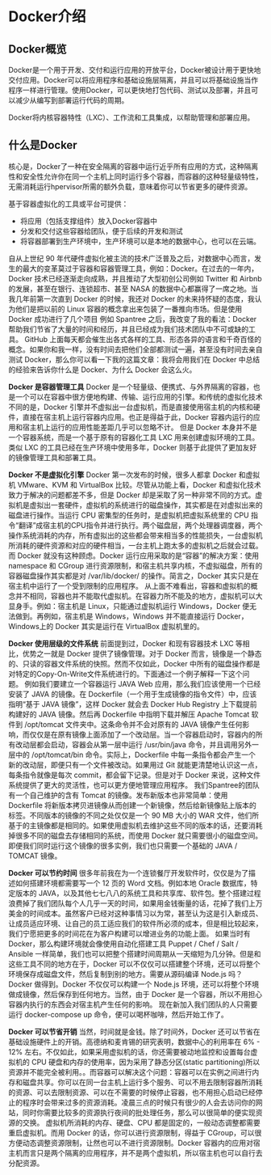 # Docker介绍



## Docker概览

Docker是一个用于开发、交付和运行应用的开放平台，Docker被设计用于更快地交付应用。Docker可以将应用程序和基础设施层隔离，并且可以将基础设施当作程序一样进行管理。使用Docker，可以更快地打包代码、测试以及部署，并且可以减少从编写到部署运行代码的周期。

Docker将内核容器特性（LXC）、工作流和工具集成，以帮助管理和部署应用。



##  什么是Docker

核心是，Docker了一种在安全隔离的容器中运行近乎所有应用的方式，这种隔离性和安全性允许你在同一个主机上同时运行多个容器，而容器的这种轻量级特性，无需消耗运行hpervisor所需的额外负载，意味着你可以节省更多的硬件资源。

基于容器虚拟化的工具或平台可提供：

* 将应用（包括支撑组件）放入Docker容器中
* 分发和交付这些容器给团队，便于后续的开发和测试
* 将容器部署到生产环境中，生产环境可以是本地的数据中心，也可以在云端。


自从上世纪 90 年代硬件虚拟化被主流的技术广泛普及之后，对数据中心而言，发生的最大的变革莫过于容器和容器管理工具，例如：Docker。在过去的一年内，Docker 技术已经逐渐走向成熟，并且推动了大型初创公司例如 Twitter 和 Airbnb 的发展，甚至在银行、连锁超市、甚至 NASA 的数据中心都赢得了一席之地。当我几年前第一次直到 Docker 的时候，我还对 Docker 的未来持怀疑的态度，我认为他们是把以前的 Linux 容器的概念拿出来包装了一番推向市场。但是使用 Docker 成功进行了几个项目 例如 Spantree 之后，我改变了我的看法：Docker 帮助我们节省了大量的时间和经历，并且已经成为我们技术团队中不可或缺的工具。
GitHub 上面每天都会催生出各式各样的工具、形态各异的语言和千奇百怪的概念。如果你和我一样，没有时间去把他们全部都测试一遍，甚至没有时间去亲自测试 Docker，那么你可以看一下我的这篇文章：我将会用我们在 Docker 中总结的经验来告诉你什么是 Docker、为什么 Docker 会这么火。

**Docker 是容器管理工具**
Docker 是一个轻量级、便携式、与外界隔离的容器，也是一个可以在容器中很方便地构建、传输、运行应用的引擎。和传统的虚拟化技术不同的是，Docker 引擎并不虚拟出一台虚拟机，而是直接使用宿主机的内核和硬件，直接在宿主机上运行容器内应用。也正是得益于此，Docker 容器内运行的应用和宿主机上运行的应用性能差距几乎可以忽略不计。
但是 Docker 本身并不是一个容器系统，而是一个基于原有的容器化工具 LXC 用来创建虚拟环境的工具。类似 LXC 的工具已经在生产环境中使用多年，Docker 则基于此提供了更加友好的镜像管理工具和部署工具。

**Docker 不是虚拟化引擎**
Docker 第一次发布的时候，很多人都拿 Docker 和虚拟机 VMware、KVM 和 VirtualBox 比较。尽管从功能上看，Docker 和虚拟化技术致力于解决的问题都差不多，但是 Docker 却是采取了另一种非常不同的方式。虚拟机是虚拟出一套硬件，虚拟机的系统进行的磁盘操作，其实都是在对虚拟出来的磁盘进行操作。当运行 CPU 密集型的任务时，是虚拟机把虚拟系统里的 CPU 指令“翻译”成宿主机的CPU指令并进行执行。两个磁盘层，两个处理器调度器，两个操作系统消耗的内存，所有虚拟出的这些都会带来相当多的性能损失，一台虚拟机所消耗的硬件资源和对应的硬件相当，一台主机上跑太多的虚拟机之后就会过载。而 Docker 就没有这种顾虑。Docker 运行应用采取的是“容器”的解决方案：使用 namespace 和 CGroup 进行资源限制，和宿主机共享内核，不虚拟磁盘，所有的容器磁盘操作其实都是对 /var/lib/docker/ 的操作。简言之，Docker 其实只是在宿主机中运行了一个受到限制的应用程序。
从上面不难看出，容器和虚拟机的概念并不相同，容器也并不能取代虚拟机。在容器力所不能及的地方，虚拟机可以大显身手。例如：宿主机是 Linux，只能通过虚拟机运行 Windows，Docker 便无法做到。再例如，宿主机是 Windows，Windows 并不能直接运行 Docker，Windows上的 Docker 其实是运行在 VirtualBox 虚拟机里的。

**Docker 使用层级的文件系统**
前面提到过，Docker 和现有容器技术 LXC 等相比，优势之一就是 Docker 提供了镜像管理。对于 Docker 而言，镜像是一个静态的、只读的容器文件系统的快照。然而不仅如此，Docker 中所有的磁盘操作都是对特定的Copy-On-Write文件系统进行的。下面通过一个例子解释一下这个问题。
例如我们要建立一个容器运行 JAVA Web 应用，那么我们应该使用一个已经安装了 JAVA 的镜像。在 Dockerfile（一个用于生成镜像的指令文件）中，应该指明“基于 JAVA 镜像”，这样 Docker 就会去 Docker Hub Registry 上下载提前构建好的 JAVA 镜像。然后再 Dockerfile 中指明下载并解压 Apache Tomcat 软件到 /opt/tomcat 文件夹中。这条命令并不会对原有的 JAVA 镜像产生任何影响，而仅仅是在原有镜像上面添加了一个改动层。当一个容器启动时，容器内的所有改动层都会启动，容器会从第一层中运行 /usr/bin/java 命令，并且调用另外一层中的 /opt/tomcat/bin 命令。实际上，Dockerfile 中每一条指令都会产生一个新的改动层，即便只有一个文件被改动。如果用过 Git 就能更清楚地认识这一点，每条指令就像是每次 commit，都会留下记录。但是对于 Docker 来说，这种文件系统提供了更大的灵活性，也可以更方便地管理应用程序。
我们Spantree的团队有一个自己维护的含有 Tomcat 的镜像。发布新版本也非常简单：使用 Dockerfile 将新版本拷贝进镜像从而创建一个新镜像，然后给新镜像贴上版本的标签。不同版本的镜像的不同之处仅仅是一个 90 MB 大小的 WAR 文件，他们所基于的主镜像都是相同的。如果使用虚拟机去维护这些不同的版本的话，还要消耗掉很多不同的磁盘去存储相同的系统，而使用 Docker 就只需要很小的磁盘空间。即便我们同时运行这个镜像的很多实例，我们也只需要一个基础的 JAVA / TOMCAT 镜像。

**Docker 可以节约时间**
很多年前我在为一个连锁餐厅开发软件时，仅仅是为了描述如何搭建环境都需要写一个 12 页的 Word 文档。例如本地 Oracle 数据库，特定版本的 JAVA，以及其他七七八八的系统工具和共享库、软件包。整个搭建过程浪费掉了我们团队每个人几乎一天的时间，如果用金钱衡量的话，花掉了我们上万美金的时间成本。虽然客户已经对这种事情习以为常，甚至认为这是引入新成员、让成员适应环境、让自己的员工适应我们的软件所必须的成本，但是相比较起来，我们宁愿把更多的时间花在为客户构建可以增进业务的功能上面。
如果当时有 Docker，那么构建环境就会像使用自动化搭建工具 Puppet / Chef / Salt / Ansible 一样简单，我们也可以把整个搭建时间周期从一天缩短为几分钟。但是和这些工具不同的地方在于，Docker 可以不仅仅可以搭建整个环境，还可以将整个环境保存成磁盘文件，然后复制到别的地方。需要从源码编译 Node.js 吗？Docker 做得到。Docker 不仅仅可以构建一个 Node.js 环境，还可以将整个环境做成镜像，然后保存到任何地方。当然，由于 Docker 是一个容器，所以不用担心容器内执行的东西会对宿主机产生任何的影响。
现在新加入我们团队的人只需要运行 docker-compose up 命令，便可以喝杯咖啡，然后开始工作了。

**Docker 可以节省开销**
当然，时间就是金钱。除了时间外，Docker 还可以节省在基础设施硬件上的开销。高德纳和麦肯锡的研究表明，数据中心的利用率在 6% - 12% 左右。不仅如此，如果采用虚拟机的话，你还需要被动地监控和设置每台虚拟机的 CPU 硬盘和内存的使用率，因为采用了静态分区(static partitioning)所以资源并不能完全被利用。。而容器可以解决这个问题：容器可以在实例之间进行内存和磁盘共享。你可以在同一台主机上运行多个服务、可以不用去限制容器所消耗的资源、可以去限制资源、可以在不需要的时候停止容器，也不用担心启动已经停止的程序时会带来过多的资源消耗。凌晨三点的时候只有很少的人会去访问你的网站，同时你需要比较多的资源执行夜间的批处理任务，那么可以很简单的便实现资源的交换。
虚拟机所消耗的内存、硬盘、CPU 都是固定的，一般动态调整都需要重启虚拟机。而用 Docker 的话，你可以进行资源限制，得益于 CGroup，可以很方便动态调整资源限制，让然也可以不进行资源限制。Docker 容器内的应用对宿主机而言只是两个隔离的应用程序，并不是两个虚拟机，所以宿主机也可以自行去分配资源。


